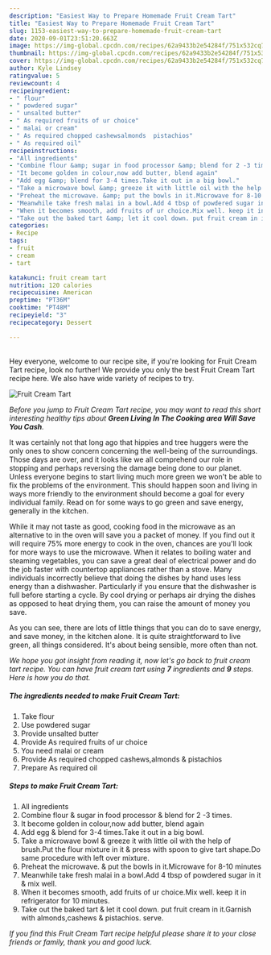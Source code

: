 ```yaml
---
description: "Easiest Way to Prepare Homemade Fruit Cream Tart"
title: "Easiest Way to Prepare Homemade Fruit Cream Tart"
slug: 1153-easiest-way-to-prepare-homemade-fruit-cream-tart
date: 2020-09-01T23:51:20.663Z
image: https://img-global.cpcdn.com/recipes/62a9433b2e54284f/751x532cq70/fruit-cream-tart-recipe-main-photo.jpg
thumbnail: https://img-global.cpcdn.com/recipes/62a9433b2e54284f/751x532cq70/fruit-cream-tart-recipe-main-photo.jpg
cover: https://img-global.cpcdn.com/recipes/62a9433b2e54284f/751x532cq70/fruit-cream-tart-recipe-main-photo.jpg
author: Kyle Lindsey
ratingvalue: 5
reviewcount: 4
recipeingredient:
- " flour"
- " powdered sugar"
- " unsalted butter"
- " As required fruits of ur choice"
- " malai or cream"
- " As required chopped cashewsalmonds  pistachios"
- " As required oil"
recipeinstructions:
- "All ingredients"
- "Combine flour &amp; sugar in food processor &amp; blend for 2 -3 times."
- "It become golden in colour,now add butter, blend again"
- "Add egg &amp; blend for 3-4 times.Take it out in a big bowl."
- "Take a microwave bowl &amp; greeze it with little oil with the help of brush.Put the flour mixture in it &amp; press with spoon to give tart shape.Do same procedure with left over mixture."
- "Preheat the microwave. &amp; put the bowls in it.Microwave for 8-10 minutes"
- "Meanwhile take fresh malai in a bowl.Add 4 tbsp of powdered sugar in it &amp; mix well."
- "When it becomes smooth, add fruits of ur choice.Mix well. keep it in refrigerator for 10 minutes."
- "Take out the baked tart &amp; let it cool down. put fruit cream in it.Garnish with almonds,cashews &amp; pistachios. serve."
categories:
- Recipe
tags:
- fruit
- cream
- tart

katakunci: fruit cream tart 
nutrition: 120 calories
recipecuisine: American
preptime: "PT36M"
cooktime: "PT48M"
recipeyield: "3"
recipecategory: Dessert

---
```

<br>
Hey everyone, welcome to our recipe site, if you're looking for Fruit Cream Tart recipe, look no further! We provide you only the best Fruit Cream Tart recipe here. We also have wide variety of recipes to try.
<br>


![Fruit Cream Tart](https://img-global.cpcdn.com/recipes/62a9433b2e54284f/751x532cq70/fruit-cream-tart-recipe-main-photo.jpg)

<i>Before you jump to Fruit Cream Tart recipe, you may want to read this short interesting healthy tips about 
<strong>Green Living In The Cooking area Will Save You Cash</strong>.</i>
</br>

It was certainly not that long ago that hippies and tree huggers were the only ones to show concern concerning the well-being of the surroundings. Those days are over, and it looks like we all comprehend our role in stopping and perhaps reversing the damage being done to our planet. Unless everyone begins to start living much more green we won't be able to fix the problems of the environment. This should happen soon and living in ways more friendly to the environment should become a goal for every individual family. Read on for some ways to go green and save energy, generally in the kitchen.

While it may not taste as good, cooking food in the microwave as an alternative to in the oven will save you a packet of money. If you find out it will require 75% more energy to cook in the oven, chances are you'll look for more ways to use the microwave. When it relates to boiling water and steaming vegetables, you can save a great deal of electrical power and do the job faster with countertop appliances rather than a stove. Many individuals incorrectly believe that doing the dishes by hand uses less energy than a dishwasher. Particularly if you ensure that the dishwasher is full before starting a cycle. By cool drying or perhaps air drying the dishes as opposed to heat drying them, you can raise the amount of money you save.

As you can see, there are lots of little things that you can do to save energy, and save money, in the kitchen alone. It is quite straightforward to live green, all things considered. It's about being sensible, more often than not.


<i>We hope you got insight from reading it, now let's go back to fruit cream tart recipe. You can have fruit cream tart using <strong>7</strong> ingredients and <strong>9</strong> steps. Here is how you do that.
</i>

##### The ingredients needed to make Fruit Cream Tart:

1. Take  flour
1. Use  powdered sugar
1. Provide  unsalted butter
1. Provide  As required fruits of ur choice
1. You need  malai or cream
1. Provide  As required chopped cashews,almonds &amp; pistachios
1. Prepare  As required oil


##### Steps to make Fruit Cream Tart:

1. All ingredients
1. Combine flour &amp; sugar in food processor &amp; blend for 2 -3 times.
1. It become golden in colour,now add butter, blend again
1. Add egg &amp; blend for 3-4 times.Take it out in a big bowl.
1. Take a microwave bowl &amp; greeze it with little oil with the help of brush.Put the flour mixture in it &amp; press with spoon to give tart shape.Do same procedure with left over mixture.
1. Preheat the microwave. &amp; put the bowls in it.Microwave for 8-10 minutes
1. Meanwhile take fresh malai in a bowl.Add 4 tbsp of powdered sugar in it &amp; mix well.
1. When it becomes smooth, add fruits of ur choice.Mix well. keep it in refrigerator for 10 minutes.
1. Take out the baked tart &amp; let it cool down. put fruit cream in it.Garnish with almonds,cashews &amp; pistachios. serve.


<i>If you find this Fruit Cream Tart recipe helpful please share it to your close friends or family, thank you and good luck.</i>
